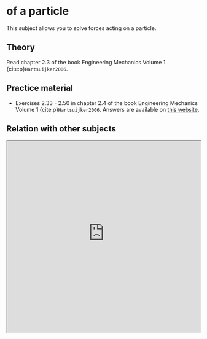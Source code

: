 ```{index} Statics ; of a particle
```
# of a particle

This subject allows you to solve forces acting on a particle.

## Theory
Read chapter 2.3 of the book Engineering Mechanics Volume 1 {cite:p}`Hartsuijker2006`.

## Practice material
- Exercises 2.33 - 2.50 in chapter 2.4 of the book Engineering Mechanics Volume 1 {cite:p}`Hartsuijker2006`. Answers are available on [this website](https://icozct.tudelft.nl/TUD_CT/bookanswers/vol1/Chapter2/).

## Relation with other subjects
<iframe allow="fullscreen" style="width: 100%!important; height: 500px;" src="https://prime-applets.ewi.tudelft.nl/graph/CTB1110-17/show2?lecture=2&view=lecture" allowfullscreen></iframe>